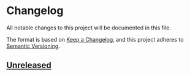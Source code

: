# Changelog
All notable changes to this project will be documented in this file.

The format is based on [Keep a Changelog](https://keepachangelog.com/en/1.0.0/),
and this project adheres to [Semantic Versioning](https://semver.org/spec/v2.0.0.html).

## [Unreleased]

[unreleased]: https://github.com/eclipse/keypop-calypso-crypto-legacysam-java-api/compare/1.0.0...HEAD
[1.0.0]: https://github.com/eclipse/keypop-calypso-crypto-legacysam-java-api/releases/tag/1.0.0